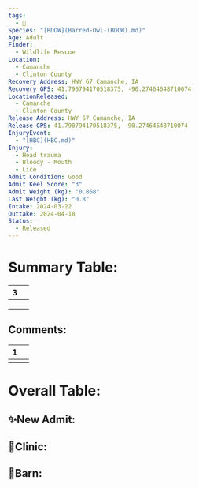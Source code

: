```yaml
---
tags:
  - 🦅
Species: "[BDOW](Barred-Owl-(BDOW).md)"
Age: Adult
Finder:
  - Wildlife Rescue
Location:
  - Camanche
  - Clinton County
Recovery Address: HWY 67 Camanche, IA
Recovery GPS: 41.790794170518375, -90.27464648710074
LocationReleased:
  - Camanche
  - Clinton County
Release Address: HWY 67 Camanche, IA
Release GPS: 41.790794170518375, -90.27464648710074
InjuryEvent:
  - "[HBC](HBC.md)"
Injury:
  - Head trauma
  - Bloody - Mouth
  - Lice
Admit Condition: Good
Admit Keel Score: "3"
Admit Weight (kg): "0.868"
Last Weight (kg): "0.8"
Intake: 2024-03-22
Outtake: 2024-04-18
Status:
  - Released
---
```


# Summary Table:

<div><table class="dataview table-view-table"><thead class="table-view-thead"><tr class="table-view-tr-header"><th class="table-view-th"><span></span><span class="dataview small-text">3</span></th><th class="table-view-th"><span></span></th></tr></thead><tbody class="table-view-tbody"><tr><td><span></span></td><td><span></span></td></tr><tr><td><span></span></td><td><span></span></td></tr><tr><td><span></span></td><td><span></span></td></tr></tbody></table></div>

## Comments:

<div><table class="dataview table-view-table"><thead class="table-view-thead"><tr class="table-view-tr-header"><th class="table-view-th"><span></span><span class="dataview small-text">1</span></th><th class="table-view-th"><span></span></th></tr></thead><tbody class="table-view-tbody"><tr><td><span></span></td><td><span></span></td></tr></tbody></table></div>

# Overall Table:

## ✨New Admit:



## 🏥Clinic:



## 🏡Barn:


